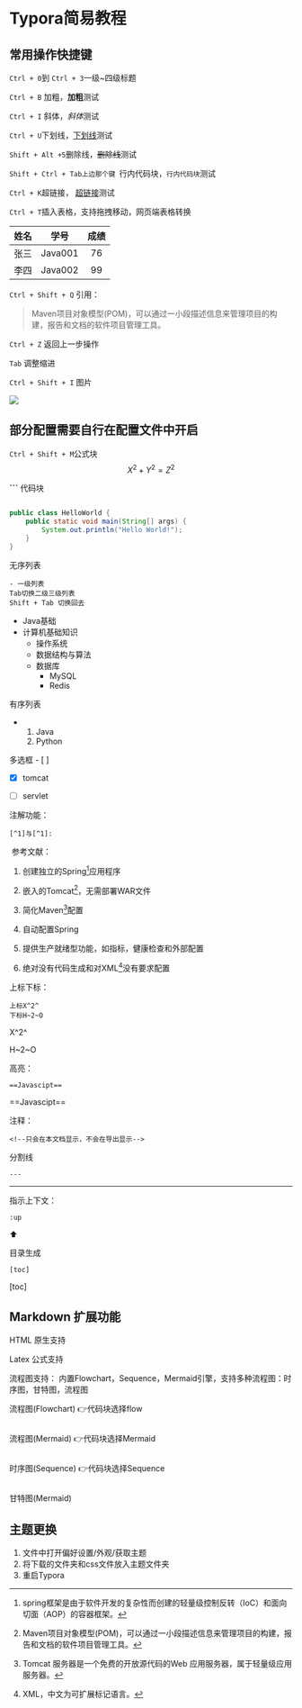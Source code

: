 # Typora简易教程

## 常用操作快捷键

``Ctrl + 0``到 ``Ctrl + 3``一级~四级标题

``Ctrl + B`` 加粗，**加粗**测试

``Ctrl + I`` 斜体，*斜体*测试

``Ctrl + U``下划线，<u>下划线</u>测试

``Shift + Alt +5``删除线，~~删除线~~测试

``Shift + Ctrl + Tab上边那个键 ``行内代码块，`行内代码块`测试

`Ctrl + K`超链接， [超链接](https://www.baidu.com)测试

`Ctrl + T`插入表格，支持拖拽移动，网页端表格转换

| 姓名 |  学号   | 成绩 |
| :--: | :-----: | :--: |
| 张三 | Java001 |  76  |
| 李四 | Java002 |  99  |

`Ctrl + Shift + Q` 引用：

> Maven项目对象模型(POM)，可以通过一小段描述信息来管理项目的构建，报告和文档的软件项目管理工具。

`Ctrl + Z` 返回上一步操作

`Tab` 调整缩进

`Ctrl + Shift + I` 图片

<img src="C:\Users\高崧皓\Desktop\4175162_180626364155_2.jpg" style="zoom:100%;" />



## 部分配置需要自行在配置文件中开启

`Ctrl + Shift + M`公式块
$$
X^2 + Y^2 = Z^2
$$


**```**  代码块

```java

public class HelloWorld {
    public static void main(String[] args) {
        System.out.println("Hello World!");
    }
}
```



无序列表

```
- 一级列表
Tab切换二级三级列表
Shift + Tab 切换回去
```

- Java基础
- 计算机基础知识
  - 操作系统
  - 数据结构与算法
  - 数据库
    - MySQL
    - Redis

有序列表

- 1. Java
  2. Python



多选框  \- [ ] 

- [x] tomcat
- [ ] servlet



注解功能：

```
[^1]与[^1]:
```

​	参考文献：

1. 创建独立的Spring[^1]应用程序

2. 嵌入的Tomcat[^2]，无需部署WAR文件

3. 简化Maven[^3]配置

4. 自动配置Spring
5. 提供生产就绪型功能，如指标，健康检查和外部配置

6. 绝对没有代码生成和对XML[^4]没有要求配置

[^1]: spring框架是由于软件开发的复杂性而创建的轻量级控制反转（IoC）和面向切面（AOP）的容器框架。
[^2]: Maven项目对象模型(POM)，可以通过一小段描述信息来管理项目的构建，报告和文档的软件项目管理工具。
[^3]: Tomcat 服务器是一个免费的开放源代码的Web 应用服务器，属于轻量级应用服务器。
[^4]:XML，中文为可扩展标记语言。



上标下标：

```
上标X^2^
下标H~2~O
```

X^2^

H~2~O



高亮：

```
==Javascipt==
```

==Javascipt==



注释：

```
<!--只会在本文档显示，不会在导出显示-->
```

<!--只会在本文档显示，不会在导出显示-->



分割线

```
---
```

---



指示上下文：

```
:up
```

:arrow_up:



目录生成

```
[toc]
```

[toc]

## Markdown 扩展功能

HTML 原生支持

Latex 公式支持

流程图支持： 内置Flowchart，Sequence，Mermaid引擎，支持多种流程图：时序图，甘特图，流程图



流程图(Flowchart) :point_right:代码块选择flow

```flow

```

流程图(Mermaid) :point_right:代码块选择Mermaid

```Mermaid

```

时序图(Sequence) :point_right:代码块选择Sequence

```sequence

```

甘特图(Mermaid)



## 主题更换

1. 文件​中打开偏好设置/外观/获取主题
2. 将下载的文件夹和css文件放入主题文件夹
3. 重启Typora







